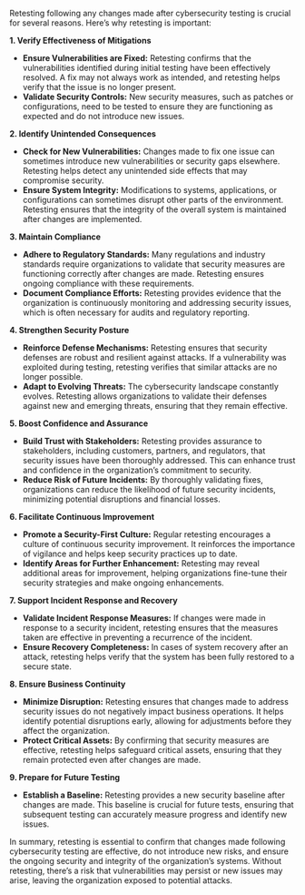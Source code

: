 Retesting following any changes made after cybersecurity testing is crucial for several reasons. Here’s why retesting is important:

<b> 1. Verify Effectiveness of Mitigations </b>
* **Ensure Vulnerabilities are Fixed:** Retesting confirms that the vulnerabilities identified during initial testing have been effectively resolved. A fix may not always work as intended, and retesting helps verify that the issue is no longer present.
* **Validate Security Controls:** New security measures, such as patches or configurations, need to be tested to ensure they are functioning as expected and do not introduce new issues.

<b> 2. Identify Unintended Consequences </b>
* **Check for New Vulnerabilities:** Changes made to fix one issue can sometimes introduce new vulnerabilities or security gaps elsewhere. Retesting helps detect any unintended side effects that may compromise security.
* **Ensure System Integrity:** Modifications to systems, applications, or configurations can sometimes disrupt other parts of the environment. Retesting ensures that the integrity of the overall system is maintained after changes are implemented.

<b> 3. Maintain Compliance </b>
* **Adhere to Regulatory Standards:** Many regulations and industry standards require organizations to validate that security measures are functioning correctly after changes are made. Retesting ensures ongoing compliance with these requirements.
* **Document Compliance Efforts:** Retesting provides evidence that the organization is continuously monitoring and addressing security issues, which is often necessary for audits and regulatory reporting.

<b> 4. Strengthen Security Posture </b>
* **Reinforce Defense Mechanisms:** Retesting ensures that security defenses are robust and resilient against attacks. If a vulnerability was exploited during testing, retesting verifies that similar attacks are no longer possible.
* **Adapt to Evolving Threats:** The cybersecurity landscape constantly evolves. Retesting allows organizations to validate their defenses against new and emerging threats, ensuring that they remain effective.

<b> 5. Boost Confidence and Assurance </b>
* **Build Trust with Stakeholders:** Retesting provides assurance to stakeholders, including customers, partners, and regulators, that security issues have been thoroughly addressed. This can enhance trust and confidence in the organization’s commitment to security.
* **Reduce Risk of Future Incidents:** By thoroughly validating fixes, organizations can reduce the likelihood of future security incidents, minimizing potential disruptions and financial losses.

<b> 6. Facilitate Continuous Improvement </b>
* **Promote a Security-First Culture:** Regular retesting encourages a culture of continuous security improvement. It reinforces the importance of vigilance and helps keep security practices up to date.
* **Identify Areas for Further Enhancement:** Retesting may reveal additional areas for improvement, helping organizations fine-tune their security strategies and make ongoing enhancements.

<b> 7. Support Incident Response and Recovery </b>
* **Validate Incident Response Measures:** If changes were made in response to a security incident, retesting ensures that the measures taken are effective in preventing a recurrence of the incident.
* **Ensure Recovery Completeness:** In cases of system recovery after an attack, retesting helps verify that the system has been fully restored to a secure state.

<b> 8. Ensure Business Continuity </b>
* **Minimize Disruption:** Retesting ensures that changes made to address security issues do not negatively impact business operations. It helps identify potential disruptions early, allowing for adjustments before they affect the organization.
* **Protect Critical Assets:** By confirming that security measures are effective, retesting helps safeguard critical assets, ensuring that they remain protected even after changes are made.

<b> 9. Prepare for Future Testing </b>
* **Establish a Baseline:** Retesting provides a new security baseline after changes are made. This baseline is crucial for future tests, ensuring that subsequent testing can accurately measure progress and identify new issues.

In summary, retesting is essential to confirm that changes made following cybersecurity testing are effective, do not introduce new risks, and ensure the ongoing security and integrity of the organization’s systems. Without retesting, there’s a risk that vulnerabilities may persist or new issues may arise, leaving the organization exposed to potential attacks.
